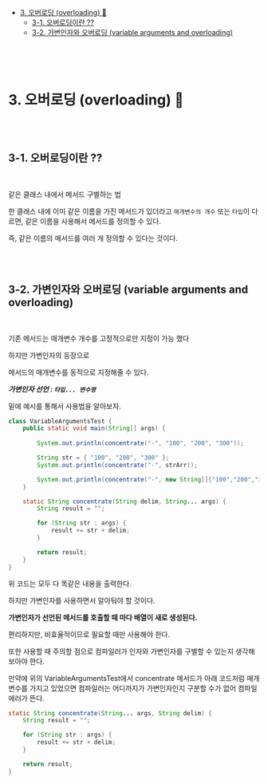 - [3. 오버로딩 (overloading) 🚀](#3-오버로딩-overloading-🚀)
  * [3-1. 오버로딩이란 ??](#3-1-오버로딩이란)
  * [3-2. 가변인자와 오버로딩 (variable arguments and overloading)](#3-2-가변인자와-오버로딩-variable-arguments-and-overloading)

<br>
<br>
<br>

# 3. 오버로딩 (overloading) 🚀

<br><br>

## 3-1. 오버로딩이란 ??

<br>

같은 클래스 내에서 메서드 구별하는 법

한 클래스 내에 이미 같은 이름을 가진 메서드가 있더라고 `매개변수의 개수` 또는 `타입`이 다르면, 같은 이름을 사용해서 메서드를 정의할 수 있다.

즉, 같은 이름의 메서드를 여러 개 정의할 수 있다는 것이다.

<br><br>

## 3-2. 가변인자와 오버로딩 (variable arguments and overloading)

<br>

기존 메서드는 매개변수 개수를 고정적으로만 지정이 가능 했다

하지만 가변인자의 등장으로

메서드의 매개변수를 동적으로 지정해줄 수 있다.

***가변인자 선언 : `타입... 변수명`***

밑에 예시를 통해서 사용법을 알아보자.

```java
class VariableArgumentsTest {
    public static void main(String[] args) {
        
        System.out.println(concentrate("-", "100", "200", "300"));

        String str = { "100", "200", "300" };
        System.out.println(concentrate("-", strArr));

        System.out.println(concentrate("-", new String[]{"100","200","300"}));
    }

    static String concentrate(String delim, String... args) {
        String result = "";

        for (String str : args) {
            result += str + delim;
        }

        return result;
    }
}
```

위 코드는 모두 다 똑같은 내용을 출력한다.

하지만 가변인자를 사용하면서 알아둬야 할 것이다.

**가변인자가 선언된 메서드를 호출할 때 마다 배열이 새로 생성된다.**

편리하지만, 비효율적이므로 필요할 때만 사용해야 한다.

또한 사용할 때 주의할 점으로 컴파일러가 인자와 가변인자를 구별할 수 있는지 생각해보아야 한다.

만약에 위의 VariableArgumentsTest에서 concentrate 메서드가 아래 코드처럼 매개변수를 가지고 있었으면 컴파일러는 어디까지가 가변인자인지 구분할 수가 없어 컴파일 에러가 뜬다.

```java
static String concentrate(String... args, String delim) {
    String result = "";

    for (String str : args) {
        result += str + delim;
    }

    return result;
}
```